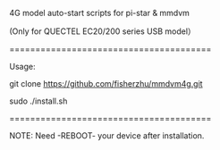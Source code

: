 4G model auto-start scripts for pi-star & mmdvm

(Only for QUECTEL EC20/200 series USB model）

=======================================

Usage:

git clone https://github.com/fisherzhu/mmdvm4g.git

sudo ./install.sh

=======================================

NOTE: Need -REBOOT- your device after installation.

